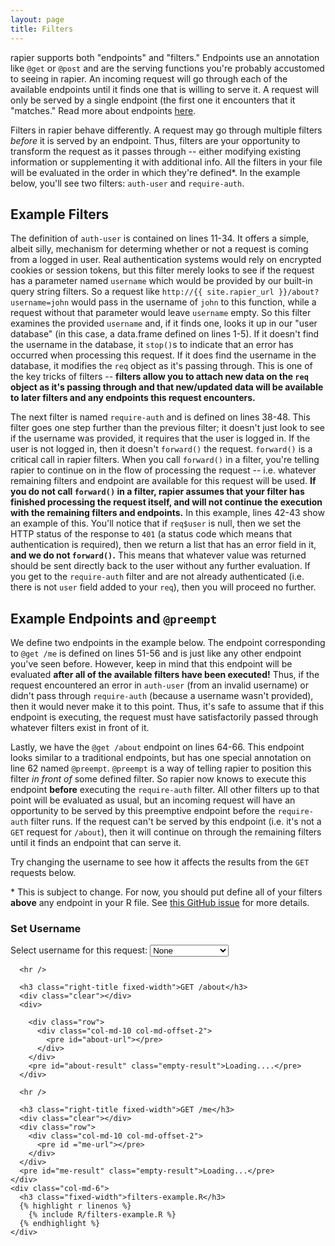 ```yaml
---
layout: page
title: Filters
---
```


rapier supports both "endpoints" and "filters." Endpoints use an annotation like `@get` or `@post` and are the serving functions you're probably accustomed to seeing in rapier. An incoming request will go through each of the available endpoints until it finds one that is willing to serve it. A request will only be served by a single endpoint (the first one it encounters that it "matches." Read more about endpoints [here](../endpoints/).

Filters in rapier behave differently. A request may go through multiple filters *before* it is served by an endpoint. Thus, filters are your opportunity to transform the request as it passes through -- either modifying existing information or supplementing it with additional info. All the filters in your file will be evaluated in the order in which they're defined*. In the example below, you'll see two filters: `auth-user` and `require-auth`. 

## Example Filters

The definition of `auth-user` is contained on lines 11-34. It offers a simple, albeit silly, mechanism for determing whether or not a request is coming from a logged in user. Real authentication systems would rely on encrypted cookies or session tokens, but this filter merely looks to see if the request has a parameter named `username` which would be provided by our built-in query string filters. So a request like `http://{{ site.rapier_url }}/about?username=john` would pass in the username of `john` to this function, while a request without that parameter would leave `username` empty. So this filter examines the provided `username` and, if it finds one, looks it up in our "user database" (in this case, a data.frame defined on lines 1-5). If it doesn't find the username in the database, it `stop()`s to indicate that an error has occurred when processing this request. If it does find the username in the database, it modifies the `req` object as it's passing through. This is one of the key tricks of filters -- **filters allow you to attach new data on the `req` object as it's passing through and that new/updated data will be available to later filters and any endpoints this request encounters.**

The next filter is named `require-auth` and is defined on lines 38-48. This filter goes one step further than the previous filter; it doesn't just look to see if the username was provided, it requires that the user is logged in. If the user is not logged in, then it doesn't `forward()` the request. `forward()` is a critical call in rapier filters. When you call `forward()` in a filter, you're telling rapier to continue on in the flow of processing the request -- i.e. whatever remaining filters and endpoint are available for this request will be used. **If you do not call `forward()` in a filter, rapier assumes that your filter has finished processing the request itself, and will not continue the execution with the remaining filters and endpoints.** In this example, lines 42-43 show an example of this. You'll notice that if `req$user` is null, then we set the HTTP status of the response to `401` (a status code which means that authentication is required), then we return a list that has an error field in it, **and we do not `forward()`.** This means that whatever value was returned should be sent directly back to the user without any further evaluation. If you get to the `require-auth` filter and are not already authenticated (i.e. there is not `user` field added to your `req`), then you will proceed no further.

## Example Endpoints and `@preempt`

We define two endpoints in the example below. The endpoint corresponding to `@get /me` is defined on lines 51-56 and is just like any other endpoint you've seen before. However, keep in mind that this endpoint will be evaluated **after all of the available filters have been executed!** Thus, if the request encountered an error in `auth-user` (from an invalid username) or didn't pass through `require-auth` (because a username wasn't provided), then it would never make it to this point. Thus, it's safe to assume that if this endpoint is executing, the request must have satisfactorily passed through whatever filters exist in front of it.

Lastly, we have the `@get /about` endpoint on lines 64-66. This endpoint looks similar to a traditional endpoints, but has one special annotation on line 62 named `@preempt`. `@preempt` is a way of telling rapier to position this filter *in front of* some defined filter. So rapier now knows to execute this endpoint **before** executing the `require-auth` filter. All other filters up to that point will be evaluated as usual, but an incoming request will have an opportunity to be served by this preemptive endpoint before the `require-auth` filter runs. If the request can't be served by this endpoint (i.e. it's not a `GET` request for `/about`), then it will continue on through the remaining filters until it finds an endpoint that can serve it.

Try changing the username to see how it affects the results from the `GET` requests below.

\* This is subject to change. For now, you should put define all of your filters **above** any endpoint in your R file. See [this GitHub issue](https://github.com/trestletech/rapier/issues/10) for more details.

  <div class="row">
    <div class="col-md-6 right-border">
      <h3 class="right-title fixed-width">Set Username</h3>
      <div class="clear"></div>
      <div class="pull-right">
        Select username for this request:
        <select name="username" id="username">
          <option value="">None</option>
          <option value="joe">joe</option>
          <option value="kim">kim</option>
          <option value="invalid">Invalid Username</option>
        </select>
      </div>

      <hr />

      <h3 class="right-title fixed-width">GET /about</h3>
      <div class="clear"></div>
      <div>

        <div class="row">
          <div class="col-md-10 col-md-offset-2">
            <pre id="about-url"></pre>
          </div>
        </div>
        <pre id="about-result" class="empty-result">Loading....</pre>
      </div>

      <hr />

      <h3 class="right-title fixed-width">GET /me</h3>
      <div class="clear"></div>
      <div class="row">
        <div class="col-md-10 col-md-offset-2">
          <pre id ="me-url"></pre>
        </div>
      </div>
      <pre id="me-result" class="empty-result">Loading...</pre>
    </div>
    <div class="col-md-6">
      <h3 class="fixed-width">filters-example.R</h3>
      {% highlight r linenos %}
        {% include R/filters-example.R %}
      {% endhighlight %}
    </div>
  </div>


<script type="text/javascript">
  $(function(){
    $('#username').change(function(){
      onUsernameChange();
    });

    function onUsernameChange(){
      $('#about-url').text(getUrl('about'));
      $('#me-url').text(getUrl('me'));

      $('#me-result').addClass('empty-result');
      $('#about-result').addClass('empty-result');
      $('#me-result').text('Loading...');
      $('#about-result').text('Loading...');

      getAbout();
      getMe();
    }

    function getUrl(endpoint, prefix){
      var sel = $('#username').val();
      var url = '{{ site.rapier_url }}/'
      if (prefix){
        url += 'filters/';
      }
      url += endpoint;
      if (sel){
        url += '?username=' + sel;
      }
      return url;
    }

    onUsernameChange();

    function getAbout(){
      $.get(getUrl('about', true))
      .then(function(about){
        $('#about-result').removeClass('empty-result').text(JSON.stringify(about)).fadeOut(100).fadeIn(100)
      })
      .fail(function(aboutErr){
        $('#about-result').removeClass('empty-result').text(aboutErr.responseText).fadeOut(100).fadeIn(100)
      });
    }

    function getMe(){
      $.get(getUrl('me', true))
      .then(function(me){
        $('#me-result').removeClass('empty-result').text(JSON.stringify(me)).fadeOut(100).fadeIn(100)
      })
      .fail(function(meErr){
        $('#me-result').removeClass('empty-result').text(meErr.responseText).fadeOut(100).fadeIn(100)
      });
    }




  });
</script>
